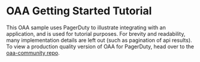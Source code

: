 # OAA Getting Started Tutorial

This OAA sample uses PagerDuty to illustrate integrating with an application, and is used for tutorial purposes.
For brevity and readability, many implementation details are left out (such as pagination of api results). To
view a production quality version of OAA for PagerDuty, head over to the [oaa-community repo](https://github.com/Veza/oaa-community/tree/main/pagerduty).
